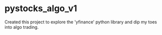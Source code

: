 # pystocks_algo_v1

Created this project to explore the 'yfinance' python library and dip my toes into algo trading.
